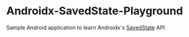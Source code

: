 # Androidx-SavedState-Playground
Sample Android application to learn Androidx's [SavedState](https://developer.android.com/jetpack/androidx/releases/savedstate) API
